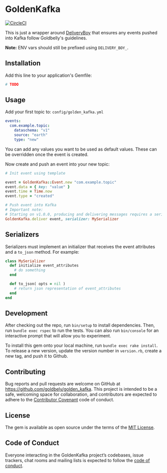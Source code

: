 # GoldenKafka

[![CircleCI](https://dl.circleci.com/status-badge/img/gh/Goldbely/golden_kafka/tree/main.svg?style=svg)](https://dl.circleci.com/status-badge/redirect/gh/Goldbely/golden_kafka/tree/main)

This is just a wrapper around [DeliveryBoy](https://github.com/zendesk/delivery_boy) that ensures any events pushed into Kafka follow Goldbelly's guidelines.

**Note:** ENV vars should still be prefixed using `DELIVERY_BOY_`.

## Installation

Add this line to your application's Gemfile:

```ruby
# TODO
```

## Usage

Add your first topic to: `config/golden_kafka.yml`

```yml
events:
  com.example.topic:
    dataschema: "v1"
    source: "earth"
    type: "new"
```

You can add any values you want to be used as default values. These can be overridden once the event is created.

Now create and push an event into your new topic:

```ruby
# Init event using template

event = GoldenKafka::Event.new "com.example.topic"
event.data = { key: "value" }
event.time = Time.now
event.type = "created"

# Push event into Kafka
# Important note:
# Starting on v1.0.0, producing and delivering messages requires a serializer class.
GoldenKafka.deliver event, serializer: MySerializer
```

## Serializers
Serializers must implement an initializer that receives the event attributes and a `to_json` method. For example:
```ruby
class MySerializer
  def initialize event_attributes
    # do something
  end

  def to_json( opts = nil )
    # return json representation of event_attributes
  end
end
```

## Development

After checking out the repo, run `bin/setup` to install dependencies. Then, run `bundle exec rspec` to run the tests. You can also run `bin/console` for an interactive prompt that will allow you to experiment.

To install this gem onto your local machine, run `bundle exec rake install`. To release a new version, update the version number in `version.rb`, create a new tag, and push it to Github.

## Contributing

Bug reports and pull requests are welcome on GitHub at https://github.com/goldbely/golden_kafka. This project is intended to be a safe, welcoming space for collaboration, and contributors are expected to adhere to the [Contributor Covenant](http://contributor-covenant.org) code of conduct.

## License

The gem is available as open source under the terms of the [MIT License](https://opensource.org/licenses/MIT).

## Code of Conduct

Everyone interacting in the GoldenKafka project’s codebases, issue trackers, chat rooms and mailing lists is expected to follow the [code of conduct](https://github.com/goldbely/golden_kafka/blob/master/CODE_OF_CONDUCT.md).
